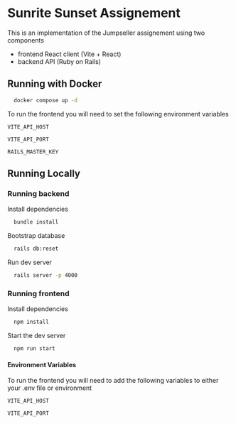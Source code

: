 # Sunrite Sunset Assignement

This is an implementation of the Jumpseller assignement using two components

- frontend React client (Vite + React)
- backend API (Ruby on Rails)

## Running with Docker

```bash
  docker compose up -d
```
To run the frontend you will need to set the following environment variables

`VITE_API_HOST`

`VITE_API_PORT`

`RAILS_MASTER_KEY`

## Running Locally

### Running backend

Install dependencies

```bash
  bundle install
```

Bootstrap database

```bash
  rails db:reset
```

Run dev server

```bash
  rails server -p 4000
```

### Running frontend

Install dependencies

```bash
  npm install
```

Start the dev server

```bash
  npm run start
```

#### Environment Variables

To run the frontend you will need to add the following variables to either your .env file or environment

`VITE_API_HOST`

`VITE_API_PORT`
